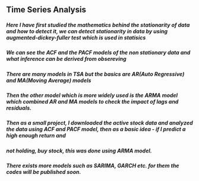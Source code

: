 ## Time Series Analysis
##### Here I have first studied the mathematics behind the stationarity of data and how to detect it, we can detect stationarity in data by using augmented-dickey-fuller test which is used in statisics
##### We can see the ACF and the PACF models of the non stationary data and what inference can be derived from obsereving 
##### There are many models in TSA but the basics are AR(Auto Regressive) and MA(Moving Average) models
##### Then the other model which is more widely used is the ARMA model which combined AR and MA models to check the impact of lags and residuals.
##### Then as a small project, I downloaded the active stock data and analyzed the data using ACF and PACF model, then as a basic idea - if I predict a high enough return and 
##### not holding, buy stock, this was done using ARMA model.
##### There exists more models such as SARIMA, GARCH etc. for them the codes will be published soon.

